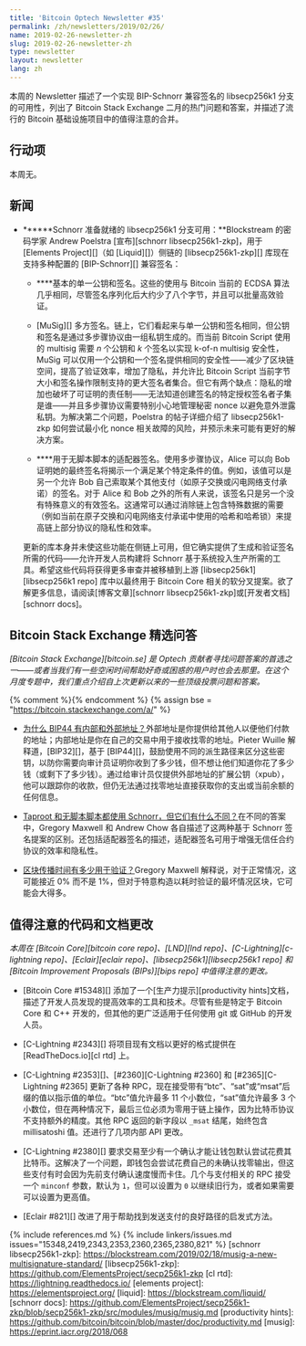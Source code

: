 ```yaml
---
title: 'Bitcoin Optech Newsletter #35'
permalink: /zh/newsletters/2019/02/26/
name: 2019-02-26-newsletter-zh
slug: 2019-02-26-newsletter-zh
type: newsletter
layout: newsletter
lang: zh
---
```

本周的 Newsletter 描述了一个实现 BIP-Schnorr 兼容签名的 libsecp256k1 分支的可用性，列出了 Bitcoin Stack Exchange 二月的热门问题和答案，并描述了流行的 Bitcoin 基础设施项目中的值得注意的合并。

## 行动项

本周无。

## 新闻

- **<!--schnorr-ready-fork-of-libsecp256k1-available-->****Schnorr 准备就绪的 libsecp256k1 分支可用：**Blockstream 的密码学家 Andrew Poelstra [宣布][schnorr libsecp256k1-zkp]，用于 [Elements Project][]（如 [Liquid][]）侧链的 [libsecp256k1-zkp][] 库现在支持多种配置的 [BIP-Schnorr][] 兼容签名：

  - **<!--basic-single-pubkeys-and-signatures-->**基本的单一公钥和签名。这些的使用与 Bitcoin 当前的 ECDSA 算法几乎相同，尽管签名序列化后大约少了八个字节，并且可以批量高效验证。

  - [MuSig][] 多方签名。链上，它们看起来与单一公钥和签名相同，但公钥和签名是通过多步骤协议由一组私钥生成的。而当前 Bitcoin Script 使用的 multisig 需要 *n* 个公钥和 *k* 个签名以实现 k-of-n multisig 安全性，MuSig 可以仅用一个公钥和一个签名提供相同的安全性——减少了区块链空间，提高了验证效率，增加了隐私，并允许比 Bitcoin Script 当前字节大小和签名操作限制支持的更大签名者集合。但它有两个缺点：隐私的增加也破坏了可证明的责任制——无法知道创建签名的特定授权签名者子集是谁——并且多步骤协议需要特别小心地管理秘密 nonce 以避免意外泄露私钥。为解决第二个问题，Poelstra 的帖子详细介绍了 libsecp256k1-zkp 如何尝试最小化 nonce 相关故障的风险，并预示未来可能有更好的解决方案。

  - **<!--adapter-signatures-for-scriptless-scripts-->**用于无脚本脚本的适配器签名。使用多步骤协议，Alice 可以向 Bob 证明她的最终签名将揭示一个满足某个特定条件的值。例如，该值可以是另一个允许 Bob 自己索取某个其他支付（如原子交换或闪电网络支付承诺）的签名。对于 Alice 和 Bob 之外的所有人来说，该签名只是另一个没有特殊意义的有效签名。这通常可以通过消除链上包含特殊数据的需要（例如当前在原子交换和闪电网络支付承诺中使用的哈希和哈希锁）来提高链上部分协议的隐私性和效率。

  更新的库本身并未使这些功能在侧链上可用，但它确实提供了生成和验证签名所需的代码——允许开发人员构建将 Schnorr 基于系统投入生产所需的工具。希望这些代码将获得更多审查并被移植到上游 [libsecp256k1][libsecp256k1 repo] 库中以最终用于 Bitcoin Core 相关的软分叉提案。欲了解更多信息，请阅读[博客文章][schnorr libsecp256k1-zkp]或[开发者文档][schnorr docs]。

## Bitcoin Stack Exchange 精选问答

*[Bitcoin Stack Exchange][bitcoin.se] 是 Optech 贡献者寻找问题答案的首选之一——或者当我们有一些空闲时间帮助好奇或困惑的用户时也会去那里。在这个月度专题中，我们重点介绍自上次更新以来的一些顶级投票问题和答案。*

{% comment %}<!-- https://bitcoin.stackexchange.com/search?tab=votes&q=created%3a1m..%20is%3aanswer -->{% endcomment %}
{% assign bse = "https://bitcoin.stackexchange.com/a/" %}

- **<!--why-does-bip44-have-internal-and-external-addresses-->**[为什么 BIP44 有内部和外部地址？]({{bse}}84594)外部地址是你提供给其他人以便他们付款的地址；内部地址是你在自己的交易中用于接收找零的地址。Pieter Wuille 解释道，[BIP32][]，基于 [BIP44][]，鼓励使用不同的派生路径来区分这些密钥，以防你需要向审计员证明你收到了多少钱，但不想让他们知道你花了多少钱（或剩下了多少钱）。通过给审计员仅提供外部地址的扩展公钥（xpub），他可以跟踪你的收款，但仍无法通过找零地址直接获取你的支出或当前余额的任何信息。

- **<!--taproot-and-scriptless-scripts-both-use-schnorr-but-how-are-they-different-->**[Taproot 和无脚本脚本都使用 Schnorr，但它们有什么不同？]({{bse}}84086)在不同的答案中，Gregory Maxwell 和 Andrew Chow 各自描述了这两种基于 Schnorr 签名提案的区别。还包括适配器签名的描述，适配器签名可用于增强无信任合约协议的效率和隐私性。

- **<!--how-much-of-block-propagation-time-is-used-in-verification-->**[区块传播时间有多少用于验证？]({{bse}}84045)Gregory Maxwell 解释说，对于正常情况，这可能接近 0% 而不是 1%，但对于特意构造以耗时验证的最坏情况区块，它可能会大得多。

## 值得注意的代码和文档更改

*本周在 [Bitcoin Core][bitcoin core repo]、[LND][lnd repo]、[C-Lightning][c-lightning repo]、[Eclair][eclair repo]、[libsecp256k1][libsecp256k1 repo] 和 [Bitcoin Improvement Proposals (BIPs)][bips repo] 中值得注意的更改。*

- **<!--bitcoin-core-15348-->**[Bitcoin Core #15348][] 添加了一个[生产力提示][productivity hints]文档，描述了开发人员发现的提高效率的工具和技术。尽管有些是特定于 Bitcoin Core 和 C++ 开发的，但其他的更广泛适用于任何使用 git 或 GitHub 的开发人员。

- [C-Lightning #2343][] 将项目现有文档以更好的格式提供在 [ReadTheDocs.io][cl rtd] 上。

- [C-Lightning #2353][]、[#2360][C-Lightning #2360] 和 [#2365][C-Lightning #2365] 更新了各种 RPC，现在接受带有“btc”、“sat”或“msat”后缀的值以指示值的单位。“btc”值允许最多 11 个小数位，“sat”值允许最多 3 个小数位，但在两种情况下，最后三位必须为零用于链上操作，因为比特币协议不支持额外的精度。其他 RPC 返回的新字段以 `_msat` 结尾，始终包含 millisatoshi 值。还进行了几项内部 API 更改。

- [C-Lightning #2380][] 要求交易至少有一个确认才能让钱包默认尝试花费其比特币。这解决了一个问题，即钱包会尝试花费自己的未确认找零输出，但这些支付有时会因为先前支付确认速度慢而卡住。几个与支付相关的 RPC 接受一个 `minconf` 参数，默认为 `1`，但可以设置为 `0` 以继续旧行为，或者如果需要可以设置为更高值。

- [Eclair #821][] 改进了用于帮助找到发送支付的良好路径的启发式方法。


{% include references.md %}
{% include linkers/issues.md issues="15348,2419,2343,2353,2360,2365,2380,821" %}
[schnorr libsecp256k1-zkp]: https://blockstream.com/2019/02/18/musig-a-new-multisignature-standard/
[libsecp256k1-zkp]: https://github.com/ElementsProject/secp256k1-zkp
[cl rtd]: https://lightning.readthedocs.io/
[elements project]: https://elementsproject.org/
[liquid]: https://blockstream.com/liquid/
[schnorr docs]: https://github.com/ElementsProject/secp256k1-zkp/blob/secp256k1-zkp/src/modules/musig/musig.md
[productivity hints]: https://github.com/bitcoin/bitcoin/blob/master/doc/productivity.md
[musig]: https://eprint.iacr.org/2018/068
